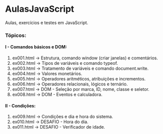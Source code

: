 # AulasJavaScript
<p>Aulas, exercícios e testes em JavaScript.</p>

### Tópicos:

#### I - Comandos básicos e DOM:
1. ex001.html -> Estrutura, comando window (criar janelas) e comentários.
2. ex002.html -> Tipos de variáveis e comando typeof.
3. ex003.html -> Tratamento de variáveis e comando document.write.
4. ex004.html -> Valores monetários.
5. ex005.html -> Operadores aritméticos, atribuições e incrementos.
6. ex006.html -> Operadores relacionais, lógicos e ternário.
7. ex007.html -> DOM - Seleção por marca, ID, nome, classe e seletor.
8. ex008.html -> DOM - Eventos e calculadora.

#### II - Condições:
1. ex009.html -> Condições e dia e hora do sistema.
2. ex010.html -> DESAFIO - Hora do dia.
3. ex011.html -> DESAFIO - Verificador de idade.